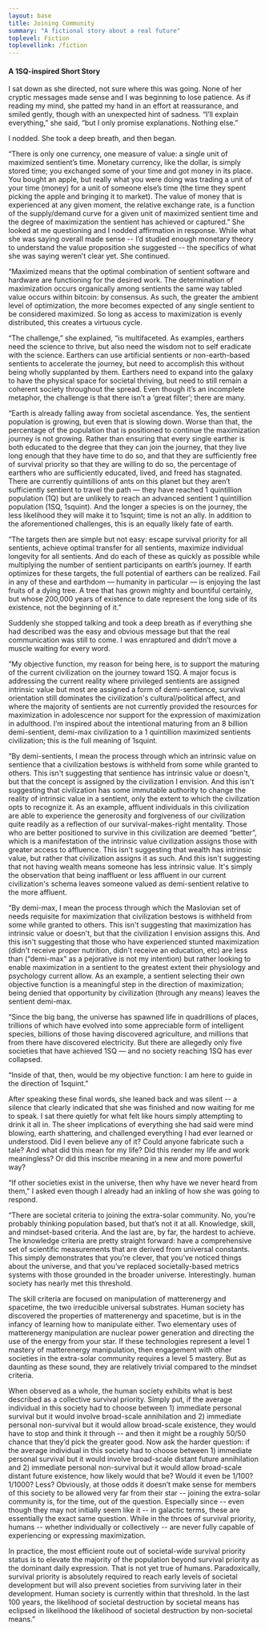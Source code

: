 ```yaml
---
layout: base
title: Joining Community
summary: "A fictional story about a real future"
toplevel: Fiction
toplevellink: /fiction
---
```


<quote>
<h4>A 1SQ-inspired Short Story</h4>
I sat down as she directed, not sure where this was going. None of her cryptic messages made sense and I was beginning to lose patience. As if reading my mind, she patted my hand in an effort at reassurance, and smiled gently, though with an unexpected hint of sadness. “I’ll explain everything,” she said, “but I only promise explanations. Nothing else.” 

I nodded. She took a deep breath, and then began.

“There is only one currency, one measure of value: a single unit of maximized sentient’s time. Monetary currency, like the dollar, is simply stored time; you exchanged some of your time and got money in its place. You bought an apple, but really what you were doing was trading a unit of your time (money) for a unit of someone else’s time (the time they spent picking the apple and bringing it to market). The value of money that is experienced at any given moment, the relative exchange rate, is a function of the supply/demand curve for a given unit of maximized sentient time and the degree of maximization the sentient has achieved or captured.” She looked at me questioning and I nodded affirmation in response. While what she was saying overall made sense -- I’d studied enough monetary theory to understand the value proposition she suggested -- the specifics of what she was saying weren’t clear yet. She continued.

“Maximized means that the optimal combination of sentient software and hardware are functioning for the desired work. The determination of maximization occurs organically among sentients the same way tabled value occurs within bitcoin: by consensus. As such, the greater the ambient level of optimization, the more becomes expected of any single sentient to be considered maximized. So long as access to maximization is evenly distributed, this creates a virtuous cycle.

“The challenge,” she explained, “is multifaceted. As examples, earthers need the science to thrive, but also need the wisdom not to self eradicate with the science. Earthers can use artificial sentients or non-earth-based sentients to accelerate the journey, but need to accomplish this without being wholly supplanted by them. Earthers need to expand into the galaxy to have the physical space for societal thriving, but need to still remain a coherent society throughout the spread. Even though it’s an incomplete metaphor, the challenge is that there isn’t a ‘great filter’; there are many.

“Earth is already falling away from societal ascendance. Yes, the sentient population is growing, but even that is slowing down. Worse than that, the percentage of the population that is positioned to continue the maximization journey is not growing. Rather than ensuring that every single earther is both educated to the degree that they can join the journey, that they live long enough that they have time to do so, and that they are sufficiently free of survival priority so that they are willing to do so, the percentage of earthers who are sufficiently educated, lived, and freed has stagnated. There are currently quintillions of ants on this planet but they aren’t sufficiently sentient to travel the path — they have reached 1 quintillion population (1Q) but are unlikely to reach an advanced sentient 1 quintillion population (1SQ, 1squint). And the longer a species is on the journey, the less likelihood they will make it to 1squint; time is not an ally. In addition to the aforementioned challenges, this is an equally likely fate of earth.

“The targets then are simple but not easy: escape survival priority for all sentients, achieve optimal transfer for all sentients, maximize individual longevity for all sentients. And do each of these as quickly as possible while multiplying the number of sentient participants on earth’s journey. If earth optimizes for these targets, the full potential of earthers can be realized. Fail in any of these and earthdom — humanity in particular — is enjoying the last fruits of a dying tree. A tree that has grown mighty and bountiful certainly, but whose 200,000 years of existence to date represent the long side of its existence, not the beginning of it.”

Suddenly she stopped talking and took a deep breath as if everything she had described was the easy and obvious message but that the real communication was still to come. I was enraptured and didn’t move a muscle waiting for every word.

“My objective function, my reason for being here, is to support the maturing of the current civilization on the journey toward 1SQ. A major focus is addressing the current reality where privileged sentients are assigned intrinsic value but most are assigned a form of demi-sentience, survival orientation still dominates the civilization's cultural/political affect, and where the majority of sentients are not currently provided the resources for maximization in adolescence nor support for the expression of maximization in adulthood. I’m inspired about the intentional maturing from an 8 billion demi-sentient, demi-max civilization to a 1 quintillion maximized sentients civilization; this is the full meaning of 1squint. 

“By demi-sentients, I mean the process through which an intrinsic value on sentience that a civilization bestows is withheld from some while granted to others. This isn't suggesting that sentience has intrinsic value or doesn't, but that the concept is assigned by the civilization I envision. And this isn't suggesting that civilization has some immutable authority to change the reality of intrinsic value in a sentient, only the extent to which the civilization opts to recognize it. As an example, affluent individuals in this civilization are able to experience the generosity and forgiveness of our civilization quite readily as a reflection of our survival-makes-right mentality. Those who are better positioned to survive in this civilization are deemed “better”, which is a manifestation of the intrinsic value civilization assigns those with greater access to affluence. This isn't suggesting that wealth has intrinsic value, but rather that civilization assigns it as such. And this isn't suggesting that not having wealth means someone has less intrinsic value. It's simply the observation that being inaffluent or less affluent in our current civilization's schema leaves someone valued as demi-sentient relative to the more affluent. 

“By demi-max, I mean the process through which the Maslovian set of needs requisite for maximization that civilization bestows is withheld from some while granted to others. This isn't suggesting that maximization has intrinsic value or doesn't, but that the civilization I envision assigns this. And this isn't suggesting that those who have experienced stunted maximization (didn't receive proper nutrition, didn't receive an education, etc) are less than (“demi-max” as a pejorative is not my intention) but rather looking to enable maximization in a sentient to the greatest extent their physiology and psychology current allow. As an example, a sentient selecting their own objective function is a meaningful step in the direction of maximization; being denied that opportunity by civilization (through any means) leaves the sentient demi-max. 

“Since the big bang, the universe has spawned life in quadrillions of places, trillions of which have evolved into some appreciable form of intelligent species, billions of those having discovered agriculture, and millions that from there have discovered electricity. But there are allegedly only five societies that have achieved 1SQ — and no society reaching 1SQ has ever collapsed.

“Inside of that, then, would be my objective function: I am here to guide in the direction of 1squint.” 

After speaking these final words, she leaned back and was silent -- a silence that clearly indicated that she was finished and now waiting for me to speak. I sat there quietly for what felt like hours simply attempting to drink it all in. The sheer implications of everything she had said were mind blowing, earth shattering, and challenged everything I had ever learned or understood. Did I even believe any of it? Could anyone fabricate such a tale? And what did this mean for my life? Did this render my life and work meaningless? Or did this inscribe meaning in a new and more powerful way?

“If other societies exist in the universe, then why have we never heard from them,” I asked even though I already had an inkling of how she was going to respond.

“There are societal criteria to joining the extra-solar community. No, you’re probably thinking population based, but that’s not it at all. Knowledge, skill, and mindset-based criteria. And the last are, by far, the hardest to achieve. The knowledge criteria are pretty straight forward: have a comprehensive set of scientific measurements that are derived from universal constants. This simply demonstrates that you’re clever, that you’ve noticed things about the universe, and that you’ve replaced societally-based metrics systems with those grounded in the broader universe. Interestingly. human society has nearly met this threshold. 

The skill criteria are focused on manipulation of matterenergy and spacetime, the two irreducible universal substrates. Human society has discovered the properties of matterenergy and spacetime, but is in the infancy of learning how to manipulate either. Two elementary uses of matterenergy manipulation are nuclear power generation and directing the use of the energy from your star. If these technologies represent a level 1 mastery of matterenergy manipulation, then engagement with other societies in the extra-solar community requires a level 5 mastery. But as daunting as these sound, they are relatively trivial compared to the mindset criteria. 

When observed as a whole, the human society exhibits what is best described as a collective survival priority. Simply put, if the average individual in this society had to choose between 1) immediate personal survival but it would involve broad-scale annihilation and 2) immediate personal non-survival but it would allow broad-scale existence, they would have to stop and think it through -- and then it might be a roughly 50/50 chance that they’d pick the greater good. Now ask the harder question: if the average individual in this society had to choose between 1) immediate personal survival but it would involve broad-scale distant future annihilation and 2) immediate personal non-survival but it would allow broad-scale distant future existence, how likely would that be? Would it even be 1/100? 1/1000? Less? Obviously, at those odds it doesn’t make sense for members of this society to be allowed very far from their star -- joining the extra-solar community is, for the time, out of the question. Especially since -- even though they may not initially seem like it -- in galactic terms, these are essentially the exact same question. While in the throes of survival priority, humans -- whether individually or collectively -- are never fully capable of experiencing or expressing maximization.

In practice, the most efficient route out of societal-wide survival priority status is to elevate the majority of the population beyond survival priority as the dominant daily expression. That is not yet true of humans. Paradoxically, survival priority is absolutely required to reach early levels of societal development but will also prevent societies from surviving later in their development.  Human society is currently within that threshold. In the last 100 years, the likelihood of societal destruction by societal means has eclipsed in likelihood the likelihood of societal destruction by non-societal means.”

</quote>

